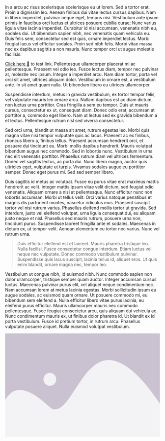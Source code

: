 In a arcu ac risus scelerisque scelerisque eu ut lorem. Sed a tortor erat. Proin a dignissim leo. Aenean finibus dui vitae lectus cursus dapibus. Nam in libero imperdiet, pulvinar neque eget, tempus nisi. Vestibulum ante ipsum primis in faucibus orci luctus et ultrices posuere cubilia curae; Nunc varius ligula vitae lacinia imperdiet. Curabitur id nisl accumsan, venenatis nibh eu, sodales dui. Ut bibendum sapien nibh, nec venenatis quam vehicula eu. Duis felis sem, consectetur sed est quis, ornare imperdiet lectus. Morbi feugiat lacus vel efficitur sodales. Proin sed nibh felis. Morbi vitae massa nec ex dapibus sagittis a non mauris. Nunc tempor orci ut augue molestie facilisis.

[Click here 🔗](/Personal-Blog/?blog=this_is_the_title) to test link. Pellentesque ullamcorper placerat mi ac pellentesque. Praesent vel odio leo. Fusce lectus diam, tempor nec pulvinar at, molestie nec ipsum. Integer a imperdiet arcu. Nam diam tortor, porta vel orci sit amet, ultrices aliquam dolor. Vestibulum in ornare est, a vestibulum ante. In sit amet quam nulla. Ut bibendum libero eu ultrices ullamcorper.

Suspendisse interdum, metus in gravida vestibulum, ex tortor tempor felis, vel vulputate mauris leo ornare arcu. Nullam dapibus est ac diam dictum, non luctus urna porttitor. Cras fringilla a sem eu tempor. Duis ut mauris cursus, consectetur ex ut, consequat diam. Donec odio erat, accumsan at porttitor a, commodo eget libero. Nam ut lectus sed ex gravida bibendum a et lectus. Pellentesque rutrum nisl sed viverra consectetur.

Sed orci urna, blandit ut massa sit amet, rutrum egestas leo. Morbi quis magna vitae nisi tempor vulputate quis ac lacus. Praesent ac ex finibus, rhoncus libero a, finibus tellus. Praesent accumsan hendrerit orci, et posuere dui tincidunt eu. Morbi mollis dapibus hendrerit. Mauris volutpat bibendum augue nec commodo. Sed in lobortis nunc. Vestibulum in urna nec elit venenatis porttitor. Phasellus rutrum diam vel ultrices fermentum. Donec vel sagittis lectus, ac porta dui. Nunc libero magna, auctor quis ultricies eget, vulputate ut turpis. Vivamus sodales augue eu porttitor semper. Donec eget purus mi. Sed sed semper libero.

Duis sagittis id metus ac volutpat. Fusce eu purus vitae erat maximus mattis hendrerit ac velit. Integer mattis ipsum vitae velit dictum, sed feugiat odio venenatis. Aliquam ornare a nisi at pellentesque. Nunc efficitur nunc non lobortis accumsan. Morbi ut tellus velit. Orci varius natoque penatibus et magnis dis parturient montes, nascetur ridiculus mus. Praesent suscipit tortor vel nisi rutrum varius. Phasellus eleifend mollis tortor ut gravida. Sed interdum, justo vel eleifend volutpat, urna ligula consequat dui, eu aliquam justo neque et nisl. Phasellus sed mauris rutrum, posuere urna non, tincidunt purus. Suspendisse laoreet fringilla ante et sodales. Maecenas in dictum ex, ut tempor velit. Aenean elementum eu tortor nec varius. Nunc vel rutrum urna.

> Duis efficitur eleifend est et laoreet. Mauris pharetra tristique leo. Nulla facilisi. Fusce consectetur congue interdum. Etiam luctus vel neque nec vulputate. Donec commodo vestibulum pulvinar. Suspendisse quis lacus suscipit, lacinia tellus id, aliquet eros. Ut quis enim blandit, ornare magna nec, tempor leo.

Vestibulum ut congue nibh, id euismod nibh. Nunc commodo sapien non dolor ullamcorper, tristique semper quam auctor. Integer accumsan cursus luctus. Maecenas pulvinar purus elit, vel aliquet neque condimentum nec. Nam accumsan lorem at metus lacinia egestas. Morbi sollicitudin ipsum eu augue sodales, ac euismod quam ornare. Ut posuere commodo mi, eu bibendum sem eleifend a. Nulla efficitur libero vitae purus lacinia, eu eleifend purus efficitur. Mauris ullamcorper mauris nec commodo pellentesque. Fusce feugiat consectetur arcu, quis aliquam dui vehicula ac. Nunc condimentum mauris ex, ut finibus dolor pharetra id. Ut blandit ex id porta vestibulum. Fusce id pretium tortor, in rutrum arcu. Phasellus vulputate posuere aliquet. Nulla euismod volutpat vestibulum.

![](public/images/some_random_title.png "XYZ")